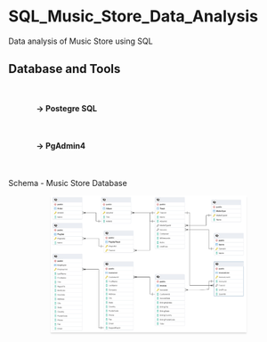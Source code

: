 # SQL_Music_Store_Data_Analysis
Data analysis of Music Store using SQL

<h2>Database and Tools</h2>
<h4 style="margin:50px; padding:0px"> -> Postegre SQL</h4>
<h4 style="margin:50px; padding:0px"> -> PgAdmin4</h4>


Schema - Music Store Database
<br/>
<div style="text-align: center;">
    <img src="https://github.com/Sumeettt27/SQL_Music_Store_Data_Analysis/blob/main/Music_Store_Database_Schema.png" alt="amy's store dashboard" style="max-width:70%;box-shadow:0 2.8px 2.2px rgba(0, 0, 0, 0.12)" />
</div>
<br/>
